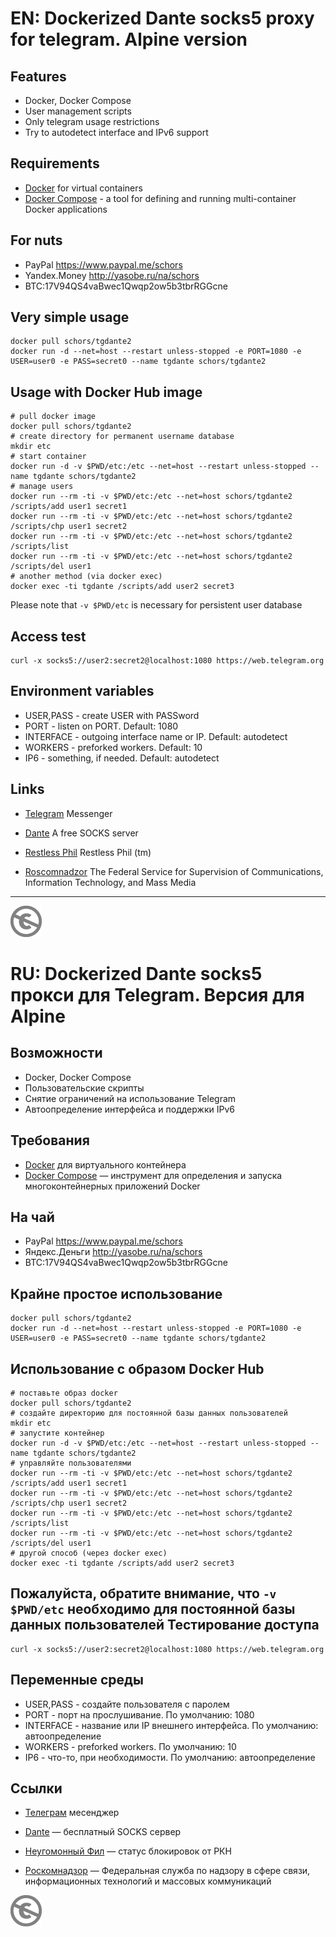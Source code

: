 EN: Dockerized Dante socks5 proxy for telegram. Alpine version
==========================================================

Features
--------
* Docker, Docker Compose
* User management scripts
* Only telegram usage restrictions
* Try to autodetect interface and IPv6 support

Requirements
------------

* [Docker](https://www.docker.com/docker-community) for virtual containers
* [Docker Compose](https://docs.docker.com/compose/) - a tool for defining and running multi-container Docker applications

For nuts
--------

* PayPal https://www.paypal.me/schors
* Yandex.Money http://yasobe.ru/na/schors
* BTC:17V94QS4vaBwec1Qwqp2ow5b3tbrRGGcne

Very simple usage
-----------------

```console
docker pull schors/tgdante2
docker run -d --net=host --restart unless-stopped -e PORT=1080 -e USER=user0 -e PASS=secret0 --name tgdante schors/tgdante2
```

Usage with Docker Hub image
---------------------------

```console
# pull docker image
docker pull schors/tgdante2
# create directory for permanent username database
mkdir etc
# start container
docker run -d -v $PWD/etc:/etc --net=host --restart unless-stopped --name tgdante schors/tgdante2
# manage users
docker run --rm -ti -v $PWD/etc:/etc --net=host schors/tgdante2 /scripts/add user1 secret1
docker run --rm -ti -v $PWD/etc:/etc --net=host schors/tgdante2 /scripts/chp user1 secret2
docker run --rm -ti -v $PWD/etc:/etc --net=host schors/tgdante2 /scripts/list
docker run --rm -ti -v $PWD/etc:/etc --net=host schors/tgdante2 /scripts/del user1
# another method (via docker exec)
docker exec -ti tgdante /scripts/add user2 secret3
```
Please note that `-v $PWD/etc` is necessary for persistent user database

Access test
-----------

```console
curl -x socks5://user2:secret2@localhost:1080 https://web.telegram.org
```

Environment variables
---------------------

* USER,PASS - create USER with PASSword
* PORT - listen on PORT. Default: 1080
* INTERFACE - outgoing interface name or IP. Default: autodetect
* WORKERS - preforked workers. Default: 10
* IP6 - something, if needed. Default: autodetect

Links
-----

* [Telegram](https://telegram.org/)  Messenger
* [Dante](https://www.inet.no/dante/index.html) A free SOCKS server

* [Restless Phil](https://2018.schors.spb.ru) Restless Phil (tm)
* [Roscomnadzor](http://rkn.gov.ru) The Federal Service for Supervision of Communications, Information Technology, and Mass Media


---
[![UNLICENSE](noc.png)](UNLICENSE)


RU: Dockerized Dante socks5 прокси для Telegram. Версия для Alpine
==========================================================

Возможности
--------
* Docker, Docker Compose
* Пользовательские скрипты
* Снятие ограничений на использование Telegram
* Автоопределение интерфейса и поддержки IPv6

Требования
------------

* [Docker](https://www.docker.com/docker-community) для виртуального контейнера
* [Docker Compose](https://docs.docker.com/compose/) — инструмент для определения и запуска многоконтейнерных приложений Docker

На чай
--------

* PayPal https://www.paypal.me/schors
* Яндекс.Деньги http://yasobe.ru/na/schors
* BTC:17V94QS4vaBwec1Qwqp2ow5b3tbrRGGcne

Крайне простое использование
-----------------

```console
docker pull schors/tgdante2
docker run -d --net=host --restart unless-stopped -e PORT=1080 -e USER=user0 -e PASS=secret0 --name tgdante schors/tgdante2
```
Использование с образом Docker Hub
---------------------------

```console
# поставьте образ docker
docker pull schors/tgdante2
# создайте директорию для постоянной базы данных пользователей
mkdir etc
# запустите контейнер
docker run -d -v $PWD/etc:/etc --net=host --restart unless-stopped --name tgdante schors/tgdante2
# управляйте пользователями
docker run --rm -ti -v $PWD/etc:/etc --net=host schors/tgdante2 /scripts/add user1 secret1
docker run --rm -ti -v $PWD/etc:/etc --net=host schors/tgdante2 /scripts/chp user1 secret2
docker run --rm -ti -v $PWD/etc:/etc --net=host schors/tgdante2 /scripts/list
docker run --rm -ti -v $PWD/etc:/etc --net=host schors/tgdante2 /scripts/del user1
# другой способ (через docker exec)
docker exec -ti tgdante /scripts/add user2 secret3
```
Пожалуйста, обратите внимание, что `-v $PWD/etc` необходимо для постоянной базы данных пользователей
Тестирование доступа
-----------

```console
curl -x socks5://user2:secret2@localhost:1080 https://web.telegram.org
```

Переменные среды
---------------------

* USER,PASS - создайте пользователя с паролем
* PORT - порт на прослушивание. По умолчанию: 1080
* INTERFACE - название или IP внешнего интерфейса. По умолчанию: автоопределение
* WORKERS - preforked workers. По умолчанию: 10
* IP6 - что-то, при необходимости. По умолчанию: автоопределение

Ссылки
-----

* [Телеграм](https://telegram.org/) месенджер
* [Dante](https://www.inet.no/dante/index.html) — бесплатный SOCKS сервер

* [Неугомонный Фил](https://2018.schors.spb.ru) — статус блокировок от РКН
* [Роскомнадзор](http://rkn.gov.ru) — Федеральная служба по надзору в сфере связи, информационных технологий и массовых коммуникаций


[![UNLICENSE](noc.png)](UNLICENSE)
